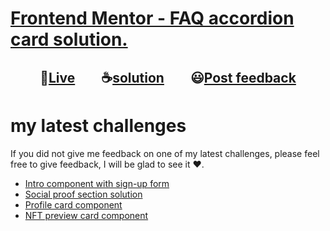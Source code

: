 # [Frontend Mentor - FAQ accordion card solution.](https://www.frontendmentor.io/challenges/faq-accordion-card-XlyjD0Oam "challenge link")

<h2 align="center">🔴<a href="https://momenkamal221.github.io/faq-accordion-card-main/">Live</a>&emsp;&emsp;☕<a href="https://github.com/momenkamal221/faq-accordion-card-main">solution</a>&emsp;&emsp;😃<a href="https://www.frontendmentor.io/solutions/social-proof-section-solution-momen-kamal-3b4ZXldJA">Post feedback</a></h2>

# my latest challenges

If you did not give me feedback on one of my latest challenges, please feel free to give feedback, I will be glad to see it ❤.

- [Intro component with sign-up form](https://www.frontendmentor.io/solutions/intro-component-with-signup-form-xlLqbGDI0)
- [Social proof section solution](https://www.frontendmentor.io/solutions/social-proof-section-solution-momen-kamal-3b4ZXldJA)
- [Profile card component](https://www.frontendmentor.io/solutions/profile-card-component-rS34eclxk)
- [NFT preview card component](https://www.frontendmentor.io/solutions/nftpreviewcardcomponentmain-zklypwzp2)
